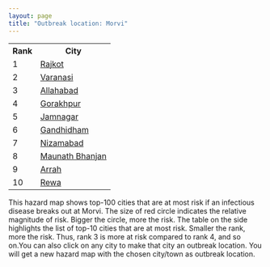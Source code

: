 ```yaml
---
layout: page
title: "Outbreak location: Morvi"
---
```

<div class="flex-container">
<div class="flex-item-left" id="mapid">
<script src="https://buda-magenta.github.io/hazard_map/load_map.js"></script>

<script>
var marker_outbreak = L.marker([25.264902, 82.985787],{"autoPan": true}).addTo(map); marker_outbreak.bindTooltip("Morvi").openTooltip();

var circle_1 = L.circle([22.305199, 70.802834], {"pane": "markerPane", "color": "red", "fill": true, "fillOpacity": 0.2, "fillRule": "evenodd", "lineCap": "round", "lineJoin": "round", "opacity": 1.0, "radius": 147710, "stroke": true, "weight": 3}).addTo(map);
circle_1.bindTooltip("Rajkot<br>rank: 1<br>hazard index: 0.147710")
circle_1.bindPopup('<a href="https://buda-magenta.github.io/hazard_map/Rajkot">Rajkot</a>')

var circle_2 = L.circle([25.335649, 83.007629], {"pane": "markerPane", "color": "red", "fill": true, "fillOpacity": 0.2, "fillRule": "evenodd", "lineCap": "round", "lineJoin": "round", "opacity": 1.0, "radius": 40676, "stroke": true, "weight": 3}).addTo(map);
circle_2.bindTooltip("Varanasi<br>rank: 2<br>hazard index: 0.040677")
circle_2.bindPopup('<a href="https://buda-magenta.github.io/hazard_map/Varanasi">Varanasi</a>')

var circle_3 = L.circle([25.438130, 81.833800], {"pane": "markerPane", "color": "red", "fill": true, "fillOpacity": 0.2, "fillRule": "evenodd", "lineCap": "round", "lineJoin": "round", "opacity": 1.0, "radius": 37801, "stroke": true, "weight": 3}).addTo(map);
circle_3.bindTooltip("Allahabad<br>rank: 3<br>hazard index: 0.037802")
circle_3.bindPopup('<a href="https://buda-magenta.github.io/hazard_map/Allahabad">Allahabad</a>')

var circle_4 = L.circle([26.671329, 83.364583], {"pane": "markerPane", "color": "red", "fill": true, "fillOpacity": 0.2, "fillRule": "evenodd", "lineCap": "round", "lineJoin": "round", "opacity": 1.0, "radius": 22707, "stroke": true, "weight": 3}).addTo(map);
circle_4.bindTooltip("Gorakhpur<br>rank: 4<br>hazard index: 0.022708")
circle_4.bindPopup('<a href="https://buda-magenta.github.io/hazard_map/Gorakhpur">Gorakhpur</a>')

var circle_5 = L.circle([22.473242, 70.055210], {"pane": "markerPane", "color": "red", "fill": true, "fillOpacity": 0.2, "fillRule": "evenodd", "lineCap": "round", "lineJoin": "round", "opacity": 1.0, "radius": 14775, "stroke": true, "weight": 3}).addTo(map);
circle_5.bindTooltip("Jamnagar<br>rank: 5<br>hazard index: 0.014775")
circle_5.bindPopup('<a href="https://buda-magenta.github.io/hazard_map/Jamnagar">Jamnagar</a>')

var circle_6 = L.circle([23.071874, 70.131715], {"pane": "markerPane", "color": "red", "fill": true, "fillOpacity": 0.2, "fillRule": "evenodd", "lineCap": "round", "lineJoin": "round", "opacity": 1.0, "radius": 11364, "stroke": true, "weight": 3}).addTo(map);
circle_6.bindTooltip("Gandhidham<br>rank: 6<br>hazard index: 0.011365")
circle_6.bindPopup('<a href="https://buda-magenta.github.io/hazard_map/Gandhidham">Gandhidham</a>')

var circle_7 = L.circle([26.055318, 82.993139], {"pane": "markerPane", "color": "red", "fill": true, "fillOpacity": 0.2, "fillRule": "evenodd", "lineCap": "round", "lineJoin": "round", "opacity": 1.0, "radius": 10505, "stroke": true, "weight": 3}).addTo(map);
circle_7.bindTooltip("Nizamabad<br>rank: 7<br>hazard index: 0.010506")
circle_7.bindPopup('<a href="https://buda-magenta.github.io/hazard_map/Nizamabad">Nizamabad</a>')

var circle_8 = L.circle([25.954628, 83.647350], {"pane": "markerPane", "color": "red", "fill": true, "fillOpacity": 0.2, "fillRule": "evenodd", "lineCap": "round", "lineJoin": "round", "opacity": 1.0, "radius": 9443, "stroke": true, "weight": 3}).addTo(map);
circle_8.bindTooltip("Maunath Bhanjan<br>rank: 8<br>hazard index: 0.009443")
circle_8.bindPopup('<a href="https://buda-magenta.github.io/hazard_map/Maunath_Bhanjan">Maunath Bhanjan</a>')

var circle_9 = L.circle([25.623457, 84.596839], {"pane": "markerPane", "color": "red", "fill": true, "fillOpacity": 0.2, "fillRule": "evenodd", "lineCap": "round", "lineJoin": "round", "opacity": 1.0, "radius": 8837, "stroke": true, "weight": 3}).addTo(map);
circle_9.bindTooltip("Arrah<br>rank: 9<br>hazard index: 0.008837")
circle_9.bindPopup('<a href="https://buda-magenta.github.io/hazard_map/Arrah">Arrah</a>')

var circle_10 = L.circle([24.759267, 81.655000], {"pane": "markerPane", "color": "red", "fill": true, "fillOpacity": 0.2, "fillRule": "evenodd", "lineCap": "round", "lineJoin": "round", "opacity": 1.0, "radius": 7966, "stroke": true, "weight": 3}).addTo(map);
circle_10.bindTooltip("Rewa<br>rank: 10<br>hazard index: 0.007967")
circle_10.bindPopup('<a href="https://buda-magenta.github.io/hazard_map/Rewa">Rewa</a>')

var circle_11 = L.circle([24.935635, 82.647701], {"pane": "markerPane", "color": "red", "fill": true, "fillOpacity": 0.2, "fillRule": "evenodd", "lineCap": "round", "lineJoin": "round", "opacity": 1.0, "radius": 7907, "stroke": true, "weight": 3}).addTo(map);
circle_11.bindTooltip("Mirzapur<br>rank: 11<br>hazard index: 0.007908")
circle_11.bindPopup('<a href="https://buda-magenta.github.io/hazard_map/Mirzapur">Mirzapur</a>')

var circle_12 = L.circle([21.517410, 70.464275], {"pane": "markerPane", "color": "red", "fill": true, "fillOpacity": 0.2, "fillRule": "evenodd", "lineCap": "round", "lineJoin": "round", "opacity": 1.0, "radius": 7818, "stroke": true, "weight": 3}).addTo(map);
circle_12.bindTooltip("Junagadh<br>rank: 12<br>hazard index: 0.007819")
circle_12.bindPopup('<a href="https://buda-magenta.github.io/hazard_map/Junagadh">Junagadh</a>')

var circle_13 = L.circle([24.197443, 82.666145], {"pane": "markerPane", "color": "red", "fill": true, "fillOpacity": 0.2, "fillRule": "evenodd", "lineCap": "round", "lineJoin": "round", "opacity": 1.0, "radius": 7454, "stroke": true, "weight": 3}).addTo(map);
circle_13.bindTooltip("Singrauli<br>rank: 13<br>hazard index: 0.007455")
circle_13.bindPopup('<a href="https://buda-magenta.github.io/hazard_map/Singrauli">Singrauli</a>')

var circle_14 = L.circle([26.269721, 82.994425], {"pane": "markerPane", "color": "red", "fill": true, "fillOpacity": 0.2, "fillRule": "evenodd", "lineCap": "round", "lineJoin": "round", "opacity": 1.0, "radius": 7136, "stroke": true, "weight": 3}).addTo(map);
circle_14.bindTooltip("Burhanpur<br>rank: 14<br>hazard index: 0.007136")
circle_14.bindPopup('<a href="https://buda-magenta.github.io/hazard_map/Burhanpur">Burhanpur</a>')

var circle_15 = L.circle([23.021624, 72.579707], {"pane": "markerPane", "color": "red", "fill": true, "fillOpacity": 0.2, "fillRule": "evenodd", "lineCap": "round", "lineJoin": "round", "opacity": 1.0, "radius": 7120, "stroke": true, "weight": 3}).addTo(map);
circle_15.bindTooltip("Ahmedabad<br>rank: 15<br>hazard index: 0.007121")
circle_15.bindPopup('<a href="https://buda-magenta.github.io/hazard_map/Ahmedabad">Ahmedabad</a>')

var circle_16 = L.circle([25.773344, 84.784977], {"pane": "markerPane", "color": "red", "fill": true, "fillOpacity": 0.2, "fillRule": "evenodd", "lineCap": "round", "lineJoin": "round", "opacity": 1.0, "radius": 6821, "stroke": true, "weight": 3}).addTo(map);
circle_16.bindTooltip("Chapra<br>rank: 16<br>hazard index: 0.006822")
circle_16.bindPopup('<a href="https://buda-magenta.github.io/hazard_map/Chapra">Chapra</a>')

var circle_17 = L.circle([20.905700, 70.378100], {"pane": "markerPane", "color": "red", "fill": true, "fillOpacity": 0.2, "fillRule": "evenodd", "lineCap": "round", "lineJoin": "round", "opacity": 1.0, "radius": 4093, "stroke": true, "weight": 3}).addTo(map);
circle_17.bindTooltip("Veraval<br>rank: 17<br>hazard index: 0.004093")
circle_17.bindPopup('<a href="https://buda-magenta.github.io/hazard_map/Veraval">Veraval</a>')

var circle_18 = L.circle([24.900100, 84.018211], {"pane": "markerPane", "color": "red", "fill": true, "fillOpacity": 0.2, "fillRule": "evenodd", "lineCap": "round", "lineJoin": "round", "opacity": 1.0, "radius": 3978, "stroke": true, "weight": 3}).addTo(map);
circle_18.bindTooltip("Sasaram<br>rank: 18<br>hazard index: 0.003978")
circle_18.bindPopup('<a href="https://buda-magenta.github.io/hazard_map/Sasaram">Sasaram</a>')

var circle_19 = L.circle([25.895924, 82.437716], {"pane": "markerPane", "color": "red", "fill": true, "fillOpacity": 0.2, "fillRule": "evenodd", "lineCap": "round", "lineJoin": "round", "opacity": 1.0, "radius": 3676, "stroke": true, "weight": 3}).addTo(map);
circle_19.bindTooltip("Badlapur<br>rank: 19<br>hazard index: 0.003677")
circle_19.bindPopup('<a href="https://buda-magenta.github.io/hazard_map/Badlapur">Badlapur</a>')

var circle_20 = L.circle([25.795593, 82.488341], {"pane": "markerPane", "color": "red", "fill": true, "fillOpacity": 0.2, "fillRule": "evenodd", "lineCap": "round", "lineJoin": "round", "opacity": 1.0, "radius": 3589, "stroke": true, "weight": 3}).addTo(map);
circle_20.bindTooltip("Jaunpur<br>rank: 20<br>hazard index: 0.003590")
circle_20.bindPopup('<a href="https://buda-magenta.github.io/hazard_map/Jaunpur">Jaunpur</a>')

var circle_21 = L.circle([26.022697, 83.028873], {"pane": "markerPane", "color": "red", "fill": true, "fillOpacity": 0.2, "fillRule": "evenodd", "lineCap": "round", "lineJoin": "round", "opacity": 1.0, "radius": 3271, "stroke": true, "weight": 3}).addTo(map);
circle_21.bindTooltip("Azamgarh<br>rank: 21<br>hazard index: 0.003272")
circle_21.bindPopup('<a href="https://buda-magenta.github.io/hazard_map/Azamgarh">Azamgarh</a>')

var circle_22 = L.circle([26.423847, 83.762732], {"pane": "markerPane", "color": "red", "fill": true, "fillOpacity": 0.2, "fillRule": "evenodd", "lineCap": "round", "lineJoin": "round", "opacity": 1.0, "radius": 3258, "stroke": true, "weight": 3}).addTo(map);
circle_22.bindTooltip("Deoria<br>rank: 22<br>hazard index: 0.003259")
circle_22.bindPopup('<a href="https://buda-magenta.github.io/hazard_map/Deoria">Deoria</a>')

var circle_23 = L.circle([25.572433, 83.609605], {"pane": "markerPane", "color": "red", "fill": true, "fillOpacity": 0.2, "fillRule": "evenodd", "lineCap": "round", "lineJoin": "round", "opacity": 1.0, "radius": 3218, "stroke": true, "weight": 3}).addTo(map);
circle_23.bindTooltip("Medinipur<br>rank: 23<br>hazard index: 0.003219")
circle_23.bindPopup('<a href="https://buda-magenta.github.io/hazard_map/Medinipur">Medinipur</a>')

var circle_24 = L.circle([21.972182, 70.795524], {"pane": "markerPane", "color": "red", "fill": true, "fillOpacity": 0.2, "fillRule": "evenodd", "lineCap": "round", "lineJoin": "round", "opacity": 1.0, "radius": 3062, "stroke": true, "weight": 3}).addTo(map);
circle_24.bindTooltip("Gondal<br>rank: 24<br>hazard index: 0.003062")
circle_24.bindPopup('<a href="https://buda-magenta.github.io/hazard_map/Gondal">Gondal</a>')

var circle_25 = L.circle([25.280733, 83.125128], {"pane": "markerPane", "color": "red", "fill": true, "fillOpacity": 0.2, "fillRule": "evenodd", "lineCap": "round", "lineJoin": "round", "opacity": 1.0, "radius": 3041, "stroke": true, "weight": 3}).addTo(map);
circle_25.bindTooltip("Mughal Sarai<br>rank: 25<br>hazard index: 0.003041")
circle_25.bindPopup('<a href="https://buda-magenta.github.io/hazard_map/Mughal_Sarai">Mughal Sarai</a>')

var circle_26 = L.circle([26.131004, 84.391257], {"pane": "markerPane", "color": "red", "fill": true, "fillOpacity": 0.2, "fillRule": "evenodd", "lineCap": "round", "lineJoin": "round", "opacity": 1.0, "radius": 3035, "stroke": true, "weight": 3}).addTo(map);
circle_26.bindTooltip("Siwan<br>rank: 26<br>hazard index: 0.003035")
circle_26.bindPopup('<a href="https://buda-magenta.github.io/hazard_map/Siwan">Siwan</a>')

var circle_27 = L.circle([21.764059, 70.616660], {"pane": "markerPane", "color": "red", "fill": true, "fillOpacity": 0.2, "fillRule": "evenodd", "lineCap": "round", "lineJoin": "round", "opacity": 1.0, "radius": 2814, "stroke": true, "weight": 3}).addTo(map);
circle_27.bindTooltip("Jetpur Navagadh<br>rank: 27<br>hazard index: 0.002814")
circle_27.bindPopup('<a href="https://buda-magenta.github.io/hazard_map/Jetpur_Navagadh">Jetpur Navagadh</a>')

var circle_28 = L.circle([26.638076, 82.059024], {"pane": "markerPane", "color": "red", "fill": true, "fillOpacity": 0.2, "fillRule": "evenodd", "lineCap": "round", "lineJoin": "round", "opacity": 1.0, "radius": 2784, "stroke": true, "weight": 3}).addTo(map);
circle_28.bindTooltip("Faizabad<br>rank: 28<br>hazard index: 0.002785")
circle_28.bindPopup('<a href="https://buda-magenta.github.io/hazard_map/Faizabad">Faizabad</a>')

var circle_29 = L.circle([26.724789, 82.793269], {"pane": "markerPane", "color": "red", "fill": true, "fillOpacity": 0.2, "fillRule": "evenodd", "lineCap": "round", "lineJoin": "round", "opacity": 1.0, "radius": 2521, "stroke": true, "weight": 3}).addTo(map);
circle_29.bindTooltip("Basti<br>rank: 29<br>hazard index: 0.002522")
circle_29.bindPopup('<a href="https://buda-magenta.github.io/hazard_map/Basti">Basti</a>')

var circle_30 = L.circle([25.562071, 84.015672], {"pane": "markerPane", "color": "red", "fill": true, "fillOpacity": 0.2, "fillRule": "evenodd", "lineCap": "round", "lineJoin": "round", "opacity": 1.0, "radius": 2442, "stroke": true, "weight": 3}).addTo(map);
circle_30.bindTooltip("Buxar<br>rank: 30<br>hazard index: 0.002443")
circle_30.bindPopup('<a href="https://buda-magenta.github.io/hazard_map/Buxar">Buxar</a>')

var circle_31 = L.circle([21.640900, 69.611000], {"pane": "markerPane", "color": "red", "fill": true, "fillOpacity": 0.2, "fillRule": "evenodd", "lineCap": "round", "lineJoin": "round", "opacity": 1.0, "radius": 2417, "stroke": true, "weight": 3}).addTo(map);
circle_31.bindTooltip("Porbandar<br>rank: 31<br>hazard index: 0.002417")
circle_31.bindPopup('<a href="https://buda-magenta.github.io/hazard_map/Porbandar">Porbandar</a>')

var circle_32 = L.circle([25.877933, 84.119959], {"pane": "markerPane", "color": "red", "fill": true, "fillOpacity": 0.2, "fillRule": "evenodd", "lineCap": "round", "lineJoin": "round", "opacity": 1.0, "radius": 2399, "stroke": true, "weight": 3}).addTo(map);
circle_32.bindTooltip("Ballia<br>rank: 32<br>hazard index: 0.002400")
circle_32.bindPopup('<a href="https://buda-magenta.github.io/hazard_map/Ballia">Ballia</a>')

var circle_33 = L.circle([25.603508, 83.507454], {"pane": "markerPane", "color": "red", "fill": true, "fillOpacity": 0.2, "fillRule": "evenodd", "lineCap": "round", "lineJoin": "round", "opacity": 1.0, "radius": 2303, "stroke": true, "weight": 3}).addTo(map);
circle_33.bindTooltip("Ghazipur<br>rank: 33<br>hazard index: 0.002304")
circle_33.bindPopup('<a href="https://buda-magenta.github.io/hazard_map/Ghazipur">Ghazipur</a>')

var circle_34 = L.circle([26.242511, 82.296169], {"pane": "markerPane", "color": "red", "fill": true, "fillOpacity": 0.2, "fillRule": "evenodd", "lineCap": "round", "lineJoin": "round", "opacity": 1.0, "radius": 1809, "stroke": true, "weight": 3}).addTo(map);
circle_34.bindTooltip("Sultanpur<br>rank: 34<br>hazard index: 0.001809")
circle_34.bindPopup('<a href="https://buda-magenta.github.io/hazard_map/Sultanpur">Sultanpur</a>')

var circle_35 = L.circle([19.075990, 72.877393], {"pane": "markerPane", "color": "red", "fill": true, "fillOpacity": 0.2, "fillRule": "evenodd", "lineCap": "round", "lineJoin": "round", "opacity": 1.0, "radius": 1685, "stroke": true, "weight": 3}).addTo(map);
circle_35.bindTooltip("Mumbai<br>rank: 35<br>hazard index: 0.001685")
circle_35.bindPopup('<a href="https://buda-magenta.github.io/hazard_map/Mumbai">Mumbai</a>')

var circle_36 = L.circle([22.750000, 71.666667], {"pane": "markerPane", "color": "red", "fill": true, "fillOpacity": 0.2, "fillRule": "evenodd", "lineCap": "round", "lineJoin": "round", "opacity": 1.0, "radius": 1677, "stroke": true, "weight": 3}).addTo(map);
circle_36.bindTooltip("Surendranagar<br>rank: 36<br>hazard index: 0.001677")
circle_36.bindPopup('<a href="https://buda-magenta.github.io/hazard_map/Surendranagar">Surendranagar</a>')

var circle_37 = L.circle([26.460914, 80.321759], {"pane": "markerPane", "color": "red", "fill": true, "fillOpacity": 0.2, "fillRule": "evenodd", "lineCap": "round", "lineJoin": "round", "opacity": 1.0, "radius": 1532, "stroke": true, "weight": 3}).addTo(map);
circle_37.bindTooltip("Kanpur<br>rank: 37<br>hazard index: 0.001532")
circle_37.bindPopup('<a href="https://buda-magenta.github.io/hazard_map/Kanpur">Kanpur</a>')

var circle_38 = L.circle([26.838100, 80.934600], {"pane": "markerPane", "color": "red", "fill": true, "fillOpacity": 0.2, "fillRule": "evenodd", "lineCap": "round", "lineJoin": "round", "opacity": 1.0, "radius": 1511, "stroke": true, "weight": 3}).addTo(map);
circle_38.bindTooltip("Lucknow<br>rank: 38<br>hazard index: 0.001511")
circle_38.bindPopup('<a href="https://buda-magenta.github.io/hazard_map/Lucknow">Lucknow</a>')

var circle_39 = L.circle([23.247245, 69.668339], {"pane": "markerPane", "color": "red", "fill": true, "fillOpacity": 0.2, "fillRule": "evenodd", "lineCap": "round", "lineJoin": "round", "opacity": 1.0, "radius": 1383, "stroke": true, "weight": 3}).addTo(map);
circle_39.bindTooltip("Bhuj<br>rank: 39<br>hazard index: 0.001383")
circle_39.bindPopup('<a href="https://buda-magenta.github.io/hazard_map/Bhuj">Bhuj</a>')

var circle_40 = L.circle([25.531031, 78.652689], {"pane": "markerPane", "color": "red", "fill": true, "fillOpacity": 0.2, "fillRule": "evenodd", "lineCap": "round", "lineJoin": "round", "opacity": 1.0, "radius": 1212, "stroke": true, "weight": 3}).addTo(map);
circle_40.bindTooltip("Jhansi<br>rank: 40<br>hazard index: 0.001213")
circle_40.bindPopup('<a href="https://buda-magenta.github.io/hazard_map/Jhansi">Jhansi</a>')

var circle_41 = L.circle([19.169335, 77.311013], {"pane": "markerPane", "color": "red", "fill": true, "fillOpacity": 0.2, "fillRule": "evenodd", "lineCap": "round", "lineJoin": "round", "opacity": 1.0, "radius": 1106, "stroke": true, "weight": 3}).addTo(map);
circle_41.bindTooltip("Nanded Waghala<br>rank: 41<br>hazard index: 0.001107")
circle_41.bindPopup('<a href="https://buda-magenta.github.io/hazard_map/Nanded_Waghala">Nanded Waghala</a>')

var circle_42 = L.circle([21.771884, 72.141645], {"pane": "markerPane", "color": "red", "fill": true, "fillOpacity": 0.2, "fillRule": "evenodd", "lineCap": "round", "lineJoin": "round", "opacity": 1.0, "radius": 1093, "stroke": true, "weight": 3}).addTo(map);
circle_42.bindTooltip("Bhavnagar<br>rank: 42<br>hazard index: 0.001093")
circle_42.bindPopup('<a href="https://buda-magenta.github.io/hazard_map/Bhavnagar">Bhavnagar</a>')

var circle_43 = L.circle([25.609324, 85.123525], {"pane": "markerPane", "color": "red", "fill": true, "fillOpacity": 0.2, "fillRule": "evenodd", "lineCap": "round", "lineJoin": "round", "opacity": 1.0, "radius": 1015, "stroke": true, "weight": 3}).addTo(map);
circle_43.bindTooltip("Patna<br>rank: 43<br>hazard index: 0.001016")
circle_43.bindPopup('<a href="https://buda-magenta.github.io/hazard_map/Patna">Patna</a>')

var circle_44 = L.circle([27.059011, 84.206464], {"pane": "markerPane", "color": "red", "fill": true, "fillOpacity": 0.2, "fillRule": "evenodd", "lineCap": "round", "lineJoin": "round", "opacity": 1.0, "radius": 924, "stroke": true, "weight": 3}).addTo(map);
circle_44.bindTooltip("Bagaha<br>rank: 44<br>hazard index: 0.000925")
circle_44.bindPopup('<a href="https://buda-magenta.github.io/hazard_map/Bagaha">Bagaha</a>')

var circle_45 = L.circle([28.651718, 77.221939], {"pane": "markerPane", "color": "red", "fill": true, "fillOpacity": 0.2, "fillRule": "evenodd", "lineCap": "round", "lineJoin": "round", "opacity": 1.0, "radius": 889, "stroke": true, "weight": 3}).addTo(map);
circle_45.bindTooltip("Delhi<br>rank: 45<br>hazard index: 0.000890")
circle_45.bindPopup('<a href="https://buda-magenta.github.io/hazard_map/Delhi">Delhi</a>')

var circle_46 = L.circle([19.194329, 72.970178], {"pane": "markerPane", "color": "red", "fill": true, "fillOpacity": 0.2, "fillRule": "evenodd", "lineCap": "round", "lineJoin": "round", "opacity": 1.0, "radius": 878, "stroke": true, "weight": 3}).addTo(map);
circle_46.bindTooltip("Thane<br>rank: 46<br>hazard index: 0.000878")
circle_46.bindPopup('<a href="https://buda-magenta.github.io/hazard_map/Thane">Thane</a>')

var circle_47 = L.circle([17.388786, 78.461065], {"pane": "markerPane", "color": "red", "fill": true, "fillOpacity": 0.2, "fillRule": "evenodd", "lineCap": "round", "lineJoin": "round", "opacity": 1.0, "radius": 839, "stroke": true, "weight": 3}).addTo(map);
circle_47.bindTooltip("Hyderabad<br>rank: 47<br>hazard index: 0.000839")
circle_47.bindPopup('<a href="https://buda-magenta.github.io/hazard_map/Hyderabad">Hyderabad</a>')

var circle_48 = L.circle([20.993276, 75.839983], {"pane": "markerPane", "color": "red", "fill": true, "fillOpacity": 0.2, "fillRule": "evenodd", "lineCap": "round", "lineJoin": "round", "opacity": 1.0, "radius": 709, "stroke": true, "weight": 3}).addTo(map);
circle_48.bindTooltip("Bhusawal<br>rank: 48<br>hazard index: 0.000709")
circle_48.bindPopup('<a href="https://buda-magenta.github.io/hazard_map/Bhusawal">Bhusawal</a>')

var circle_49 = L.circle([24.500000, 81.000000], {"pane": "markerPane", "color": "red", "fill": true, "fillOpacity": 0.2, "fillRule": "evenodd", "lineCap": "round", "lineJoin": "round", "opacity": 1.0, "radius": 706, "stroke": true, "weight": 3}).addTo(map);
circle_49.bindTooltip("Satna<br>rank: 49<br>hazard index: 0.000707")
circle_49.bindPopup('<a href="https://buda-magenta.github.io/hazard_map/Satna">Satna</a>')

var circle_50 = L.circle([27.985060, 80.753845], {"pane": "markerPane", "color": "red", "fill": true, "fillOpacity": 0.2, "fillRule": "evenodd", "lineCap": "round", "lineJoin": "round", "opacity": 1.0, "radius": 661, "stroke": true, "weight": 3}).addTo(map);
circle_50.bindTooltip("Lakhimpur<br>rank: 50<br>hazard index: 0.000662")
circle_50.bindPopup('<a href="https://buda-magenta.github.io/hazard_map/Lakhimpur">Lakhimpur</a>')

var circle_51 = L.circle([23.160894, 79.949770], {"pane": "markerPane", "color": "red", "fill": true, "fillOpacity": 0.2, "fillRule": "evenodd", "lineCap": "round", "lineJoin": "round", "opacity": 1.0, "radius": 632, "stroke": true, "weight": 3}).addTo(map);
circle_51.bindTooltip("Jabalpur<br>rank: 51<br>hazard index: 0.000632")
circle_51.bindPopup('<a href="https://buda-magenta.github.io/hazard_map/Jabalpur">Jabalpur</a>')

var circle_52 = L.circle([25.623400, 85.041700], {"pane": "markerPane", "color": "red", "fill": true, "fillOpacity": 0.2, "fillRule": "evenodd", "lineCap": "round", "lineJoin": "round", "opacity": 1.0, "radius": 607, "stroke": true, "weight": 3}).addTo(map);
circle_52.bindTooltip("Dinapur Nizamat<br>rank: 52<br>hazard index: 0.000607")
circle_52.bindPopup('<a href="https://buda-magenta.github.io/hazard_map/Dinapur_Nizamat">Dinapur Nizamat</a>')

var circle_53 = L.circle([22.910184, 69.899418], {"pane": "markerPane", "color": "red", "fill": true, "fillOpacity": 0.2, "fillRule": "evenodd", "lineCap": "round", "lineJoin": "round", "opacity": 1.0, "radius": 549, "stroke": true, "weight": 3}).addTo(map);
circle_53.bindTooltip("Bhadreshwar<br>rank: 53<br>hazard index: 0.000550")
circle_53.bindPopup('<a href="https://buda-magenta.github.io/hazard_map/Bhadreshwar">Bhadreshwar</a>')

var circle_54 = L.circle([20.866667, 70.750000], {"pane": "markerPane", "color": "red", "fill": true, "fillOpacity": 0.2, "fillRule": "evenodd", "lineCap": "round", "lineJoin": "round", "opacity": 1.0, "radius": 545, "stroke": true, "weight": 3}).addTo(map);
circle_54.bindTooltip("Amreli<br>rank: 54<br>hazard index: 0.000546")
circle_54.bindPopup('<a href="https://buda-magenta.github.io/hazard_map/Amreli">Amreli</a>')

var circle_55 = L.circle([25.196826, 76.000893], {"pane": "markerPane", "color": "red", "fill": true, "fillOpacity": 0.2, "fillRule": "evenodd", "lineCap": "round", "lineJoin": "round", "opacity": 1.0, "radius": 458, "stroke": true, "weight": 3}).addTo(map);
circle_55.bindTooltip("Kota<br>rank: 55<br>hazard index: 0.000458")
circle_55.bindPopup('<a href="https://buda-magenta.github.io/hazard_map/Kota">Kota</a>')

var circle_56 = L.circle([24.170979, 72.436638], {"pane": "markerPane", "color": "red", "fill": true, "fillOpacity": 0.2, "fillRule": "evenodd", "lineCap": "round", "lineJoin": "round", "opacity": 1.0, "radius": 380, "stroke": true, "weight": 3}).addTo(map);
circle_56.bindTooltip("Palanpur<br>rank: 56<br>hazard index: 0.000380")
circle_56.bindPopup('<a href="https://buda-magenta.github.io/hazard_map/Palanpur">Palanpur</a>')

var circle_57 = L.circle([18.434644, 79.132265], {"pane": "markerPane", "color": "red", "fill": true, "fillOpacity": 0.2, "fillRule": "evenodd", "lineCap": "round", "lineJoin": "round", "opacity": 1.0, "radius": 380, "stroke": true, "weight": 3}).addTo(map);
circle_57.bindTooltip("Karimnagar<br>rank: 57<br>hazard index: 0.000380")
circle_57.bindPopup('<a href="https://buda-magenta.github.io/hazard_map/Karimnagar">Karimnagar</a>')

var circle_58 = L.circle([21.170200, 72.831100], {"pane": "markerPane", "color": "red", "fill": true, "fillOpacity": 0.2, "fillRule": "evenodd", "lineCap": "round", "lineJoin": "round", "opacity": 1.0, "radius": 364, "stroke": true, "weight": 3}).addTo(map);
circle_58.bindTooltip("Surat<br>rank: 58<br>hazard index: 0.000365")
circle_58.bindPopup('<a href="https://buda-magenta.github.io/hazard_map/Surat">Surat</a>')

var circle_59 = L.circle([26.296772, 73.035143], {"pane": "markerPane", "color": "red", "fill": true, "fillOpacity": 0.2, "fillRule": "evenodd", "lineCap": "round", "lineJoin": "round", "opacity": 1.0, "radius": 336, "stroke": true, "weight": 3}).addTo(map);
circle_59.bindTooltip("Jodhpur<br>rank: 59<br>hazard index: 0.000337")
circle_59.bindPopup('<a href="https://buda-magenta.github.io/hazard_map/Jodhpur">Jodhpur</a>')

var circle_60 = L.circle([24.268349, 72.204387], {"pane": "markerPane", "color": "red", "fill": true, "fillOpacity": 0.2, "fillRule": "evenodd", "lineCap": "round", "lineJoin": "round", "opacity": 1.0, "radius": 332, "stroke": true, "weight": 3}).addTo(map);
circle_60.bindTooltip("Deesa<br>rank: 60<br>hazard index: 0.000332")
circle_60.bindPopup('<a href="https://buda-magenta.github.io/hazard_map/Deesa">Deesa</a>')

var circle_61 = L.circle([22.541418, 88.357691], {"pane": "markerPane", "color": "red", "fill": true, "fillOpacity": 0.2, "fillRule": "evenodd", "lineCap": "round", "lineJoin": "round", "opacity": 1.0, "radius": 308, "stroke": true, "weight": 3}).addTo(map);
circle_61.bindTooltip("Kolkata<br>rank: 61<br>hazard index: 0.000308")
circle_61.bindPopup('<a href="https://buda-magenta.github.io/hazard_map/Kolkata">Kolkata</a>')

var circle_62 = L.circle([23.258486, 77.401989], {"pane": "markerPane", "color": "red", "fill": true, "fillOpacity": 0.2, "fillRule": "evenodd", "lineCap": "round", "lineJoin": "round", "opacity": 1.0, "radius": 303, "stroke": true, "weight": 3}).addTo(map);
circle_62.bindTooltip("Bhopal<br>rank: 62<br>hazard index: 0.000304")
circle_62.bindPopup('<a href="https://buda-magenta.github.io/hazard_map/Bhopal">Bhopal</a>')

var circle_63 = L.circle([21.977864, 76.568828], {"pane": "markerPane", "color": "red", "fill": true, "fillOpacity": 0.2, "fillRule": "evenodd", "lineCap": "round", "lineJoin": "round", "opacity": 1.0, "radius": 287, "stroke": true, "weight": 3}).addTo(map);
circle_63.bindTooltip("Khandwa<br>rank: 63<br>hazard index: 0.000287")
circle_63.bindPopup('<a href="https://buda-magenta.github.io/hazard_map/Khandwa">Khandwa</a>')

var circle_64 = L.circle([22.297314, 73.194257], {"pane": "markerPane", "color": "red", "fill": true, "fillOpacity": 0.2, "fillRule": "evenodd", "lineCap": "round", "lineJoin": "round", "opacity": 1.0, "radius": 283, "stroke": true, "weight": 3}).addTo(map);
circle_64.bindTooltip("Vadodara<br>rank: 64<br>hazard index: 0.000283")
circle_64.bindPopup('<a href="https://buda-magenta.github.io/hazard_map/Vadodara">Vadodara</a>')

var circle_65 = L.circle([19.261944, 73.194760], {"pane": "markerPane", "color": "red", "fill": true, "fillOpacity": 0.2, "fillRule": "evenodd", "lineCap": "round", "lineJoin": "round", "opacity": 1.0, "radius": 268, "stroke": true, "weight": 3}).addTo(map);
circle_65.bindTooltip("Ulhas Nagar<br>rank: 65<br>hazard index: 0.000268")
circle_65.bindPopup('<a href="https://buda-magenta.github.io/hazard_map/Ulhas_Nagar">Ulhas Nagar</a>')

var circle_66 = L.circle([23.131954, 87.207397], {"pane": "markerPane", "color": "red", "fill": true, "fillOpacity": 0.2, "fillRule": "evenodd", "lineCap": "round", "lineJoin": "round", "opacity": 1.0, "radius": 261, "stroke": true, "weight": 3}).addTo(map);
circle_66.bindTooltip("Bankura<br>rank: 66<br>hazard index: 0.000262")
circle_66.bindPopup('<a href="https://buda-magenta.github.io/hazard_map/Bankura">Bankura</a>')

var circle_67 = L.circle([23.774057, 71.683735], {"pane": "markerPane", "color": "red", "fill": true, "fillOpacity": 0.2, "fillRule": "evenodd", "lineCap": "round", "lineJoin": "round", "opacity": 1.0, "radius": 258, "stroke": true, "weight": 3}).addTo(map);
circle_67.bindTooltip("Patan<br>rank: 67<br>hazard index: 0.000259")
circle_67.bindPopup('<a href="https://buda-magenta.github.io/hazard_map/Patan">Patan</a>')

var circle_68 = L.circle([25.133173, 86.525040], {"pane": "markerPane", "color": "red", "fill": true, "fillOpacity": 0.2, "fillRule": "evenodd", "lineCap": "round", "lineJoin": "round", "opacity": 1.0, "radius": 247, "stroke": true, "weight": 3}).addTo(map);
circle_68.bindTooltip("Kharagpur<br>rank: 68<br>hazard index: 0.000247")
circle_68.bindPopup('<a href="https://buda-magenta.github.io/hazard_map/Kharagpur">Kharagpur</a>')

var circle_69 = L.circle([26.148658, 85.340013], {"pane": "markerPane", "color": "red", "fill": true, "fillOpacity": 0.2, "fillRule": "evenodd", "lineCap": "round", "lineJoin": "round", "opacity": 1.0, "radius": 237, "stroke": true, "weight": 3}).addTo(map);
circle_69.bindTooltip("Muzaffarpur<br>rank: 69<br>hazard index: 0.000238")
circle_69.bindPopup('<a href="https://buda-magenta.github.io/hazard_map/Muzaffarpur">Muzaffarpur</a>')

var circle_70 = L.circle([22.168600, 71.668500], {"pane": "markerPane", "color": "red", "fill": true, "fillOpacity": 0.2, "fillRule": "evenodd", "lineCap": "round", "lineJoin": "round", "opacity": 1.0, "radius": 236, "stroke": true, "weight": 3}).addTo(map);
circle_70.bindTooltip("Botad<br>rank: 70<br>hazard index: 0.000237")
circle_70.bindPopup('<a href="https://buda-magenta.github.io/hazard_map/Botad">Botad</a>')

var circle_71 = L.circle([26.791073, 84.560107], {"pane": "markerPane", "color": "red", "fill": true, "fillOpacity": 0.2, "fillRule": "evenodd", "lineCap": "round", "lineJoin": "round", "opacity": 1.0, "radius": 213, "stroke": true, "weight": 3}).addTo(map);
circle_71.bindTooltip("Bettiah<br>rank: 71<br>hazard index: 0.000214")
circle_71.bindPopup('<a href="https://buda-magenta.github.io/hazard_map/Bettiah">Bettiah</a>')

var circle_72 = L.circle([27.109667, 81.918329], {"pane": "markerPane", "color": "red", "fill": true, "fillOpacity": 0.2, "fillRule": "evenodd", "lineCap": "round", "lineJoin": "round", "opacity": 1.0, "radius": 186, "stroke": true, "weight": 3}).addTo(map);
circle_72.bindTooltip("Gonda<br>rank: 72<br>hazard index: 0.000187")
circle_72.bindPopup('<a href="https://buda-magenta.github.io/hazard_map/Gonda">Gonda</a>')

var circle_73 = L.circle([27.209822, 79.048137], {"pane": "markerPane", "color": "red", "fill": true, "fillOpacity": 0.2, "fillRule": "evenodd", "lineCap": "round", "lineJoin": "round", "opacity": 1.0, "radius": 182, "stroke": true, "weight": 3}).addTo(map);
circle_73.bindTooltip("Mainpuri<br>rank: 73<br>hazard index: 0.000182")
circle_73.bindPopup('<a href="https://buda-magenta.github.io/hazard_map/Mainpuri">Mainpuri</a>')

var circle_74 = L.circle([22.383333, 82.133333], {"pane": "markerPane", "color": "red", "fill": true, "fillOpacity": 0.2, "fillRule": "evenodd", "lineCap": "round", "lineJoin": "round", "opacity": 1.0, "radius": 177, "stroke": true, "weight": 3}).addTo(map);
circle_74.bindTooltip("Bilaspur<br>rank: 74<br>hazard index: 0.000178")
circle_74.bindPopup('<a href="https://buda-magenta.github.io/hazard_map/Bilaspur">Bilaspur</a>')

var circle_75 = L.circle([19.500000, 78.500000], {"pane": "markerPane", "color": "red", "fill": true, "fillOpacity": 0.2, "fillRule": "evenodd", "lineCap": "round", "lineJoin": "round", "opacity": 1.0, "radius": 175, "stroke": true, "weight": 3}).addTo(map);
circle_75.bindTooltip("Adilabad<br>rank: 75<br>hazard index: 0.000175")
circle_75.bindPopup('<a href="https://buda-magenta.github.io/hazard_map/Adilabad">Adilabad</a>')

var circle_76 = L.circle([27.633333, 77.583333], {"pane": "markerPane", "color": "red", "fill": true, "fillOpacity": 0.2, "fillRule": "evenodd", "lineCap": "round", "lineJoin": "round", "opacity": 1.0, "radius": 171, "stroke": true, "weight": 3}).addTo(map);
circle_76.bindTooltip("Mathura<br>rank: 76<br>hazard index: 0.000171")
circle_76.bindPopup('<a href="https://buda-magenta.github.io/hazard_map/Mathura">Mathura</a>')

var circle_77 = L.circle([18.521428, 73.854454], {"pane": "markerPane", "color": "red", "fill": true, "fillOpacity": 0.2, "fillRule": "evenodd", "lineCap": "round", "lineJoin": "round", "opacity": 1.0, "radius": 159, "stroke": true, "weight": 3}).addTo(map);
circle_77.bindTooltip("Pune<br>rank: 77<br>hazard index: 0.000159")
circle_77.bindPopup('<a href="https://buda-magenta.github.io/hazard_map/Pune">Pune</a>')

var circle_78 = L.circle([28.570784, 77.327107], {"pane": "markerPane", "color": "red", "fill": true, "fillOpacity": 0.2, "fillRule": "evenodd", "lineCap": "round", "lineJoin": "round", "opacity": 1.0, "radius": 155, "stroke": true, "weight": 3}).addTo(map);
circle_78.bindTooltip("Noida<br>rank: 78<br>hazard index: 0.000156")
circle_78.bindPopup('<a href="https://buda-magenta.github.io/hazard_map/Noida">Noida</a>')

var circle_79 = L.circle([19.143607, 73.295535], {"pane": "markerPane", "color": "red", "fill": true, "fillOpacity": 0.2, "fillRule": "evenodd", "lineCap": "round", "lineJoin": "round", "opacity": 1.0, "radius": 146, "stroke": true, "weight": 3}).addTo(map);
circle_79.bindTooltip("Ambarnath<br>rank: 79<br>hazard index: 0.000146")
circle_79.bindPopup('<a href="https://buda-magenta.github.io/hazard_map/Ambarnath">Ambarnath</a>')

var circle_80 = L.circle([26.915458, 75.818982], {"pane": "markerPane", "color": "red", "fill": true, "fillOpacity": 0.2, "fillRule": "evenodd", "lineCap": "round", "lineJoin": "round", "opacity": 1.0, "radius": 132, "stroke": true, "weight": 3}).addTo(map);
circle_80.bindTooltip("Jaipur<br>rank: 80<br>hazard index: 0.000133")
circle_80.bindPopup('<a href="https://buda-magenta.github.io/hazard_map/Jaipur">Jaipur</a>')

var circle_81 = L.circle([23.833962, 80.392456], {"pane": "markerPane", "color": "red", "fill": true, "fillOpacity": 0.2, "fillRule": "evenodd", "lineCap": "round", "lineJoin": "round", "opacity": 1.0, "radius": 129, "stroke": true, "weight": 3}).addTo(map);
circle_81.bindTooltip("Murwara<br>rank: 81<br>hazard index: 0.000130")
circle_81.bindPopup('<a href="https://buda-magenta.github.io/hazard_map/Murwara">Murwara</a>')

var circle_82 = L.circle([19.290314, 76.602903], {"pane": "markerPane", "color": "red", "fill": true, "fillOpacity": 0.2, "fillRule": "evenodd", "lineCap": "round", "lineJoin": "round", "opacity": 1.0, "radius": 124, "stroke": true, "weight": 3}).addTo(map);
circle_82.bindTooltip("Parbhani<br>rank: 82<br>hazard index: 0.000125")
circle_82.bindPopup('<a href="https://buda-magenta.github.io/hazard_map/Parbhani">Parbhani</a>')

var circle_83 = L.circle([28.651718, 77.221939], {"pane": "markerPane", "color": "red", "fill": true, "fillOpacity": 0.2, "fillRule": "evenodd", "lineCap": "round", "lineJoin": "round", "opacity": 1.0, "radius": 118, "stroke": true, "weight": 3}).addTo(map);
circle_83.bindTooltip("Dehri<br>rank: 83<br>hazard index: 0.000118")
circle_83.bindPopup('<a href="https://buda-magenta.github.io/hazard_map/Dehri">Dehri</a>')

var circle_84 = L.circle([26.250000, 81.250000], {"pane": "markerPane", "color": "red", "fill": true, "fillOpacity": 0.2, "fillRule": "evenodd", "lineCap": "round", "lineJoin": "round", "opacity": 1.0, "radius": 118, "stroke": true, "weight": 3}).addTo(map);
circle_84.bindTooltip("Rae Bareli<br>rank: 84<br>hazard index: 0.000118")
circle_84.bindPopup('<a href="https://buda-magenta.github.io/hazard_map/Rae_Bareli">Rae Bareli</a>')

var circle_85 = L.circle([23.370035, 85.325013], {"pane": "markerPane", "color": "red", "fill": true, "fillOpacity": 0.2, "fillRule": "evenodd", "lineCap": "round", "lineJoin": "round", "opacity": 1.0, "radius": 115, "stroke": true, "weight": 3}).addTo(map);
circle_85.bindTooltip("Ranchi<br>rank: 85<br>hazard index: 0.000116")
circle_85.bindPopup('<a href="https://buda-magenta.github.io/hazard_map/Ranchi">Ranchi</a>')

var circle_86 = L.circle([25.720581, 85.255560], {"pane": "markerPane", "color": "red", "fill": true, "fillOpacity": 0.2, "fillRule": "evenodd", "lineCap": "round", "lineJoin": "round", "opacity": 1.0, "radius": 109, "stroke": true, "weight": 3}).addTo(map);
circle_86.bindTooltip("Hajipur<br>rank: 86<br>hazard index: 0.000110")
circle_86.bindPopup('<a href="https://buda-magenta.github.io/hazard_map/Hajipur">Hajipur</a>')

var circle_87 = L.circle([23.666667, 72.500000], {"pane": "markerPane", "color": "red", "fill": true, "fillOpacity": 0.2, "fillRule": "evenodd", "lineCap": "round", "lineJoin": "round", "opacity": 1.0, "radius": 108, "stroke": true, "weight": 3}).addTo(map);
circle_87.bindTooltip("Mahesana<br>rank: 87<br>hazard index: 0.000108")
circle_87.bindPopup('<a href="https://buda-magenta.github.io/hazard_map/Mahesana">Mahesana</a>')

var circle_88 = L.circle([26.439874, 80.018000], {"pane": "markerPane", "color": "red", "fill": true, "fillOpacity": 0.2, "fillRule": "evenodd", "lineCap": "round", "lineJoin": "round", "opacity": 1.0, "radius": 104, "stroke": true, "weight": 3}).addTo(map);
circle_88.bindTooltip("Akbarpur<br>rank: 88<br>hazard index: 0.000104")
circle_88.bindPopup('<a href="https://buda-magenta.github.io/hazard_map/Akbarpur">Akbarpur</a>')

var circle_89 = L.circle([25.286698, 87.132254], {"pane": "markerPane", "color": "red", "fill": true, "fillOpacity": 0.2, "fillRule": "evenodd", "lineCap": "round", "lineJoin": "round", "opacity": 1.0, "radius": 103, "stroke": true, "weight": 3}).addTo(map);
circle_89.bindTooltip("Bhagalpur<br>rank: 89<br>hazard index: 0.000103")
circle_89.bindPopup('<a href="https://buda-magenta.github.io/hazard_map/Bhagalpur">Bhagalpur</a>')

var circle_90 = L.circle([23.332200, 86.361600], {"pane": "markerPane", "color": "red", "fill": true, "fillOpacity": 0.2, "fillRule": "evenodd", "lineCap": "round", "lineJoin": "round", "opacity": 1.0, "radius": 101, "stroke": true, "weight": 3}).addTo(map);
circle_90.bindTooltip("Purulia<br>rank: 90<br>hazard index: 0.000101")
circle_90.bindPopup('<a href="https://buda-magenta.github.io/hazard_map/Purulia">Purulia</a>')

var circle_91 = L.circle([22.801519, 86.202958], {"pane": "markerPane", "color": "red", "fill": true, "fillOpacity": 0.2, "fillRule": "evenodd", "lineCap": "round", "lineJoin": "round", "opacity": 1.0, "radius": 96, "stroke": true, "weight": 3}).addTo(map);
circle_91.bindTooltip("Jamshedpur<br>rank: 91<br>hazard index: 0.000097")
circle_91.bindPopup('<a href="https://buda-magenta.github.io/hazard_map/Jamshedpur">Jamshedpur</a>')

var circle_92 = L.circle([28.457876, 79.405571], {"pane": "markerPane", "color": "red", "fill": true, "fillOpacity": 0.2, "fillRule": "evenodd", "lineCap": "round", "lineJoin": "round", "opacity": 1.0, "radius": 95, "stroke": true, "weight": 3}).addTo(map);
circle_92.bindTooltip("Bareilly<br>rank: 92<br>hazard index: 0.000096")
circle_92.bindPopup('<a href="https://buda-magenta.github.io/hazard_map/Bareilly">Bareilly</a>')

var circle_93 = L.circle([12.979120, 77.591300], {"pane": "markerPane", "color": "red", "fill": true, "fillOpacity": 0.2, "fillRule": "evenodd", "lineCap": "round", "lineJoin": "round", "opacity": 1.0, "radius": 95, "stroke": true, "weight": 3}).addTo(map);
circle_93.bindTooltip("Bangalore<br>rank: 93<br>hazard index: 0.000095")
circle_93.bindPopup('<a href="https://buda-magenta.github.io/hazard_map/Bangalore">Bangalore</a>')

var circle_94 = L.circle([24.796436, 85.007956], {"pane": "markerPane", "color": "red", "fill": true, "fillOpacity": 0.2, "fillRule": "evenodd", "lineCap": "round", "lineJoin": "round", "opacity": 1.0, "radius": 88, "stroke": true, "weight": 3}).addTo(map);
circle_94.bindTooltip("Gaya<br>rank: 94<br>hazard index: 0.000088")
circle_94.bindPopup('<a href="https://buda-magenta.github.io/hazard_map/Gaya">Gaya</a>')

var circle_95 = L.circle([29.000653, 77.768229], {"pane": "markerPane", "color": "red", "fill": true, "fillOpacity": 0.2, "fillRule": "evenodd", "lineCap": "round", "lineJoin": "round", "opacity": 1.0, "radius": 86, "stroke": true, "weight": 3}).addTo(map);
circle_95.bindTooltip("Meerut<br>rank: 95<br>hazard index: 0.000086")
circle_95.bindPopup('<a href="https://buda-magenta.github.io/hazard_map/Meerut">Meerut</a>')

var circle_96 = L.circle([25.843539, 80.918004], {"pane": "markerPane", "color": "red", "fill": true, "fillOpacity": 0.2, "fillRule": "evenodd", "lineCap": "round", "lineJoin": "round", "opacity": 1.0, "radius": 77, "stroke": true, "weight": 3}).addTo(map);
circle_96.bindTooltip("Fatehpur<br>rank: 96<br>hazard index: 0.000078")
circle_96.bindPopup('<a href="https://buda-magenta.github.io/hazard_map/Fatehpur">Fatehpur</a>')

var circle_97 = L.circle([21.237947, 81.633683], {"pane": "markerPane", "color": "red", "fill": true, "fillOpacity": 0.2, "fillRule": "evenodd", "lineCap": "round", "lineJoin": "round", "opacity": 1.0, "radius": 76, "stroke": true, "weight": 3}).addTo(map);
circle_97.bindTooltip("Raipur<br>rank: 97<br>hazard index: 0.000077")
circle_97.bindPopup('<a href="https://buda-magenta.github.io/hazard_map/Raipur">Raipur</a>')

var circle_98 = L.circle([23.223288, 72.649227], {"pane": "markerPane", "color": "red", "fill": true, "fillOpacity": 0.2, "fillRule": "evenodd", "lineCap": "round", "lineJoin": "round", "opacity": 1.0, "radius": 74, "stroke": true, "weight": 3}).addTo(map);
circle_98.bindTooltip("Gandhinagar<br>rank: 98<br>hazard index: 0.000075")
circle_98.bindPopup('<a href="https://buda-magenta.github.io/hazard_map/Gandhinagar">Gandhinagar</a>')

var circle_99 = L.circle([28.863842, 78.805778], {"pane": "markerPane", "color": "red", "fill": true, "fillOpacity": 0.2, "fillRule": "evenodd", "lineCap": "round", "lineJoin": "round", "opacity": 1.0, "radius": 73, "stroke": true, "weight": 3}).addTo(map);
circle_99.bindTooltip("Moradabad<br>rank: 99<br>hazard index: 0.000074")
circle_99.bindPopup('<a href="https://buda-magenta.github.io/hazard_map/Moradabad">Moradabad</a>')

var circle_100 = L.circle([26.083143, 86.032571], {"pane": "markerPane", "color": "red", "fill": true, "fillOpacity": 0.2, "fillRule": "evenodd", "lineCap": "round", "lineJoin": "round", "opacity": 1.0, "radius": 72, "stroke": true, "weight": 3}).addTo(map);
circle_100.bindTooltip("Darbhanga<br>rank: 100<br>hazard index: 0.000073")
circle_100.bindPopup('<a href="https://buda-magenta.github.io/hazard_map/Darbhanga">Darbhanga</a>')
</script>
</div>


<div class="flex-item-right">
<table>
<tr>
<th>Rank</th>
<th>City</th>
</tr>

<tr>
<td>1</td>
<td><a href="https://buda-magenta.github.io/hazard_map/Rajkot">Rajkot</a></td>
</tr>

<tr>
<td>2</td>
<td><a href="https://buda-magenta.github.io/hazard_map/Varanasi">Varanasi</a></td>
</tr>

<tr>
<td>3</td>
<td><a href="https://buda-magenta.github.io/hazard_map/Allahabad">Allahabad</a></td>
</tr>

<tr>
<td>4</td>
<td><a href="https://buda-magenta.github.io/hazard_map/Gorakhpur">Gorakhpur</a></td>
</tr>

<tr>
<td>5</td>
<td><a href="https://buda-magenta.github.io/hazard_map/Jamnagar">Jamnagar</a></td>
</tr>

<tr>
<td>6</td>
<td><a href="https://buda-magenta.github.io/hazard_map/Gandhidham">Gandhidham</a></td>
</tr>

<tr>
<td>7</td>
<td><a href="https://buda-magenta.github.io/hazard_map/Nizamabad">Nizamabad</a></td>
</tr>

<tr>
<td>8</td>
<td><a href="https://buda-magenta.github.io/hazard_map/Maunath_Bhanjan">Maunath Bhanjan</a></td>
</tr>

<tr>
<td>9</td>
<td><a href="https://buda-magenta.github.io/hazard_map/Arrah">Arrah</a></td>
</tr>

<tr>
<td>10</td>
<td><a href="https://buda-magenta.github.io/hazard_map/Rewa">Rewa</a></td>
</tr>

</table>
</div>
</div>


<p align="left">This hazard map shows top-100 cities that are at most risk if an infectious disease breaks out at Morvi. The size of red circle indicates the relative magnitude of risk. Bigger the circle, more the risk. The table on the side highlights the list of top-10 cities that are at most risk. Smaller the rank, more the risk. Thus, rank 3 is more at risk compared to rank 4, and so on.You can also click on any city to make that city an outbreak location. You will get a new hazard map with the chosen city/town as outbreak location.
</p>